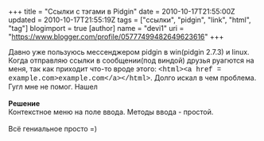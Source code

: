 +++
title = "Ссылки с тэгами в Pidgin"
date = 2010-10-17T21:55:00Z
updated = 2010-10-17T21:55:19Z
tags = ["ссылки", "pidgin", "link", "html", "tag"]
blogimport = true 
[author]
	name = "devi1"
	uri = "https://www.blogger.com/profile/05777499482649623616"
+++

Давно уже пользуюсь мессенджером pidgin в win(pidgin 2.7.3) и linux. Когда отправляю ссылки в сообщении(под виндой) друзья руагются на меня, так как приходит что-то вроде этого: <span class="Apple-style-span" style="font-family: 'Courier New', Courier, monospace;">&lt;html&gt;&lt;a href = example.com&gt;example.com&lt;/a&gt;&lt;/html&gt;</span>. Долго искал в чем проблема. Гугл мне не помог. Нашел<br /><br /><b>Решение</b><br />Контекстное меню на поле ввода. Методы ввода - простой.<br /><br />Всё гениальное просто =)
